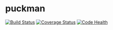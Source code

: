puckman
=======
[![Build Status](https://travis-ci.org/paunchshaker/puckman.svg?branch=master)](https://travis-ci.org/paunchshaker/puckman)
[![Coverage Status](https://coveralls.io/repos/paunchshaker/puckman/badge.png?branch=master)](https://coveralls.io/r/paunchshaker/puckman?branch=master)
[![Code Health](https://landscape.io/github/paunchshaker/puckman/master/landscape.png)](https://landscape.io/github/paunchshaker/puckman/master)
